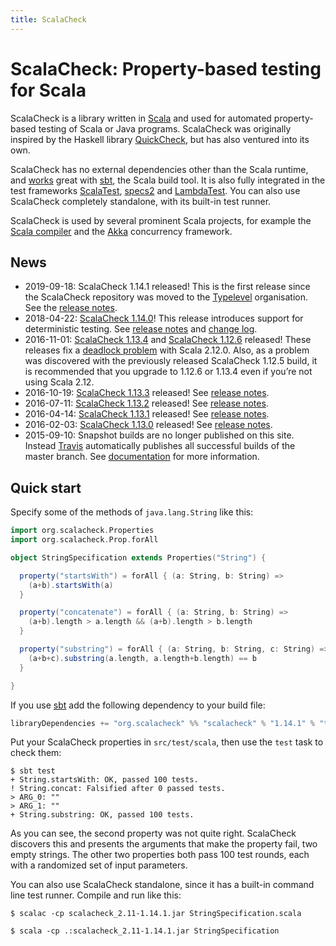 ```yaml
---
title: ScalaCheck
---
```


# ScalaCheck: Property-based testing for Scala

ScalaCheck is a library written in [Scala](https://www.scala-lang.org/) and used for automated property-based testing of Scala or Java programs. ScalaCheck was originally inspired by the Haskell library [QuickCheck](https://hackage.haskell.org/package/QuickCheck), but has also ventured into its own.

ScalaCheck has no external dependencies other than the Scala runtime, and [works](download.html#sbt) great with [sbt](http://www.scala-sbt.org/), the Scala build tool. It is also fully integrated in the test frameworks [ScalaTest](http://www.scalatest.org/), [specs2](https://etorreborre.github.io/specs2/) and [LambdaTest](https://github.com/47deg/LambdaTest). You can also use ScalaCheck completely standalone, with its built-in test runner.

ScalaCheck is used by several prominent Scala projects, for example the [Scala compiler](https://www.scala-lang.org/) and the [Akka](http://akka.io/) concurrency framework.

## News

- 2019-09-18: ScalaCheck 1.14.1 released! This is the first release since the ScalaCheck repository was moved to the [Typelevel](https://typelevel.org/) organisation. See the [release notes](https://github.com/rickynils/scalacheck/releases/tag/1.14.1).
- 2018-04-22: [ScalaCheck 1.14.0](download/1.14.0.html)! This release introduces support for deterministic testing. See [release notes](https://github.com/rickynils/scalacheck/tree/1.14.0/RELEASE.markdown) and [change log](https://github.com/rickynils/scalacheck/tree/1.14.0/CHANGELOG.markdown).
- 2016-11-01: [ScalaCheck 1.13.4](download/1.13.4.html) and [ScalaCheck 1.12.6](download/1.12.6.html) released! These releases fix a [deadlock problem](https://github.com/rickynils/scalacheck/issues/290) with Scala 2.12.0. Also, as a problem was discovered with the previously released ScalaCheck 1.12.5 build, it is recommended that you upgrade to 1.12.6 or 1.13.4 even if you’re not using Scala 2.12.
- 2016-10-19: [ScalaCheck 1.13.3](download/1.13.3.html) released! See [release notes](https://github.com/rickynils/scalacheck/tree/1.13.3/RELEASE).
- 2016-07-11: [ScalaCheck 1.13.2](download/1.13.2.html) released! See [release notes](https://github.com/rickynils/scalacheck/tree/1.13.2/RELEASE).
- 2016-04-14: [ScalaCheck 1.13.1](download/1.13.1.html) released! See [release notes](https://github.com/rickynils/scalacheck/tree/1.13.1/RELEASE).
- 2016-02-03: [ScalaCheck 1.13.0](download/1.13.0.html) released! See [release notes](https://github.com/rickynils/scalacheck/tree/1.13.0/RELEASE).
- 2015-09-10: Snapshot builds are no longer published on this site. Instead [Travis](https://travis-ci.org/rickynils/scalacheck) automatically publishes all successful builds of the master branch. See [documentation](download.html#snapshot) for more information.

## Quick start

Specify some of the methods of `java.lang.String` like this:

```scala
import org.scalacheck.Properties
import org.scalacheck.Prop.forAll

object StringSpecification extends Properties("String") {

  property("startsWith") = forAll { (a: String, b: String) =>
    (a+b).startsWith(a)
  }

  property("concatenate") = forAll { (a: String, b: String) =>
    (a+b).length > a.length && (a+b).length > b.length
  }

  property("substring") = forAll { (a: String, b: String, c: String) =>
    (a+b+c).substring(a.length, a.length+b.length) == b
  }

}
```

If you use [sbt](http://www.scala-sbt.org/) add the following dependency to your build file:

```scala
libraryDependencies += "org.scalacheck" %% "scalacheck" % "1.14.1" % "test"
```

Put your ScalaCheck properties in `src/test/scala`, then use the `test` task to check them:

```
$ sbt test
+ String.startsWith: OK, passed 100 tests.
! String.concat: Falsified after 0 passed tests.
> ARG_0: ""
> ARG_1: ""
+ String.substring: OK, passed 100 tests.
```

As you can see, the second property was not quite right. ScalaCheck discovers this and presents the arguments that make the property fail, two empty strings. The other two properties both pass 100 test rounds, each with a randomized set of input parameters.

You can also use ScalaCheck standalone, since it has a built-in command line test runner. Compile and run like this:

```
$ scalac -cp scalacheck_2.11-1.14.1.jar StringSpecification.scala

$ scala -cp .:scalacheck_2.11-1.14.1.jar StringSpecification
```
